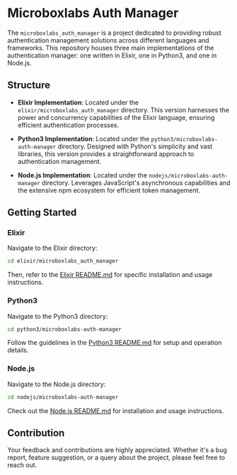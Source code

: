 # Microboxlabs Auth Manager

The `microboxlabs_auth_manager` is a project dedicated to providing robust authentication management solutions across different languages and frameworks. This repository houses three main implementations of the authentication manager: one written in Elixir, one in Python3, and one in Node.js.

## Structure

- **Elixir Implementation**: Located under the `elixir/microboxlabs_auth_manager` directory. This version harnesses the power and concurrency capabilities of the Elixir language, ensuring efficient authentication processes.
  
- **Python3 Implementation**: Located under the `python3/microboxlabs-auth-manager` directory. Designed with Python's simplicity and vast libraries, this version provides a straightforward approach to authentication management.

- **Node.js Implementation**: Located under the `nodejs/microboxlabs-auth-manager` directory. Leverages JavaScript's asynchronous capabilities and the extensive npm ecosystem for efficient token management.

## Getting Started

### Elixir

Navigate to the Elixir directory:

```bash
cd elixir/microboxlabs_auth_manager
```

Then, refer to the [Elixir README.md](./elixir/microboxlabs_auth_manager/README.md) for specific installation and usage instructions.

### Python3

Navigate to the Python3 directory:

```bash
cd python3/microboxlabs-auth-manager
```

Follow the guidelines in the [Python3 README.md](./python3/microboxlabs-auth-manager/README.md) for setup and operation details.

### Node.js

Navigate to the Node.js directory:

```bash
cd nodejs/microboxlabs-auth-manager
```

Check out the [Node.js README.md](./nodejs/microboxlabs-auth-manager/README.md) for installation and usage instructions.

## Contribution

Your feedback and contributions are highly appreciated. Whether it's a bug report, feature suggestion, or a query about the project, please feel free to reach out.
